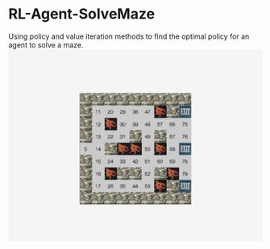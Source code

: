 # RL-Agent-SolveMaze
Using policy and value iteration methods to find the optimal policy for an agent to solve a maze.
![numbered_states](images/Maze_numbered_states.PNG)

